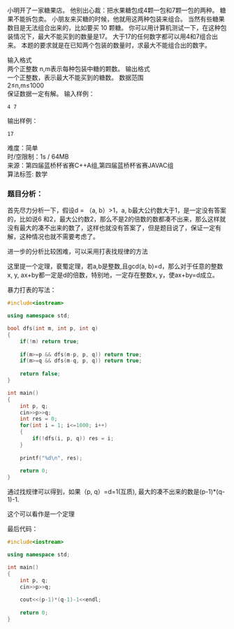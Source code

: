 小明开了一家糖果店。
他别出心裁：把水果糖包成4颗一包和7颗一包的两种。
糖果不能拆包卖。
小朋友来买糖的时候，他就用这两种包装来组合。
当然有些糖果数目是无法组合出来的，比如要买 10 颗糖。
你可以用计算机测试一下，在这种包装情况下，最大不能买到的数量是17。
大于17的任何数字都可以用4和7组合出来。
本题的要求就是在已知两个包装的数量时，求最大不能组合出的数字。


输入格式  
两个正整数 n,m表示每种包装中糖的颗数。
输出格式  
一个正整数，表示最大不能买到的糖数。
数据范围  
2≤n,m≤1000  
保证数据一定有解。
输入样例：  
```
4 7
```
输出样例：  
```
17
```
  
难度：简单  
时/空限制：1s / 64MB  
来源：第四届蓝桥杯省赛C++A组,第四届蓝桥杯省赛JAVAC组  
算法标签: 数学    
### 题目分析：

首先尽力分析一下，假设d = （a, b）>1，a, b最大公约数大于1，是一定没有答案的，比如说6 和2，最大公约数2，那么不是2的倍数的数都凑不出来，那么这样就没有最大的凑不出来的数了，这样也就没有答案了，但是题目说了，保证一定有解，这种情况也就不需要考虑了。

进一步的分析比较困难，可以采用打表找规律的方法

这里提一个定理，裵蜀定理，若a,b是整数,且gcd(a, b)=d，那么对于任意的整数x, y, ax+by都一定是d的倍数，特别地，一定存在整数x, y，使ax+by=d成立。

暴力打表的写法：
``` C++
#include<iostream>

using namespace std;

bool dfs(int m, int p, int q)
{
    if(!m) return true;
    
    if(m>=p && dfs(m-p, p, q)) return true;
    if(m>=q && dfs(m-q, p, q)) return true;
    
    return false;
}

int main()
{
    int p, q;
    cin>>p>>q;
    int res = 0;
    for(int i = 1; i<=1000; i++)
    {
        if(!dfs(i, p, q)) res = i;
    }
    
    printf("%d\n", res);
    
    return 0;
}
```
通过找规律可以得到，如果（p, q）=d=1(互质), 最大的凑不出来的数是(p-1)*(q-1)-1.

这个可以看作是一个定理

最后代码：
``` C++
#include<iostream>

using namespace std;

int main()
{
    int p, q;
    cin>>p>>q;
    
    cout<<(p-1)*(q-1)-1<<endl;
    
    return 0;
}
```
